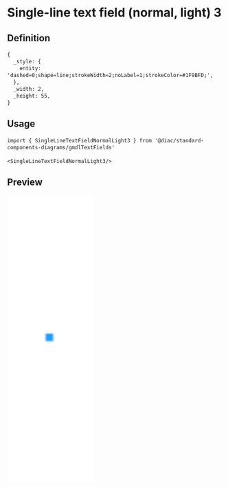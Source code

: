 # Single-line text field (normal, light) 3

## Definition

```
{
  _style: { 
    entity: 'dashed=0;shape=line;strokeWidth=2;noLabel=1;strokeColor=#1F9BFD;',
  },
  _width: 2,
  _height: 55,
}
```

## Usage

```
import { SingleLineTextFieldNormalLight3 } from '@diac/standard-components-diagrams/gmdlTextFields'

<SingleLineTextFieldNormalLight3/>
```

## Preview

<img src="./single-line-text-field-normal-light-3.png" width="200"/>
